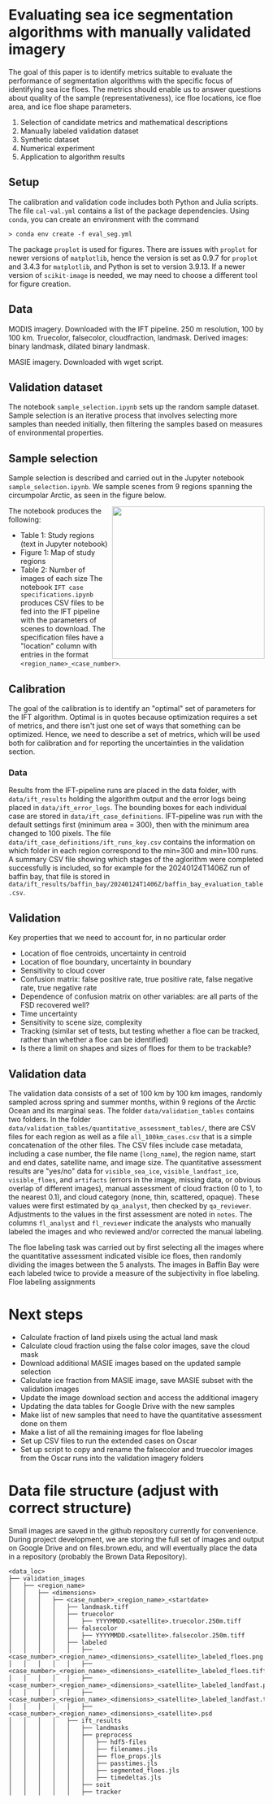 # Evaluating sea ice segmentation algorithms with manually validated imagery
The goal of this paper is to identify metrics suitable to evaluate the performance of segmentation algorithms with the specific focus of identifying sea ice floes. The metrics should enable us to answer questions about quality of the sample (representativeness), ice floe locations, ice floe area, and ice floe shape parameters.

1. Selection of candidate metrics and mathematical descriptions
2. Manually labeled validation dataset
3. Synthetic dataset
4. Numerical experiment
5. Application to algorithm results

## Setup
The calibration and validation code includes both Python and Julia scripts. The file `cal-val.yml` contains a list of the package dependencies. Using `conda`, you can create an environment with the command 

```> conda env create -f eval_seg.yml```

The package `proplot` is used for figures. There are issues with `proplot` for newer versions of `matplotlib`, hence the version is set as 0.9.7 for `proplot` and 3.4.3 for `matplotlib`, and Python is set to version 3.9.13. If a newer version of `scikit-image` is needed, we may need to choose a different tool for figure creation.

## Data
MODIS imagery. Downloaded with the IFT pipeline. 250 m resolution, 100 by 100 km. Truecolor, falsecolor, cloudfraction, landmask. Derived images: binary landmask, dilated binary landmask. 

MASIE imagery. Downloaded with wget script.

## Validation dataset
The notebook `sample_selection.ipynb` sets up the random sample dataset. Sample selection is an iterative process that involves selecting more samples than needed initially, then filtering the samples based on measures of environmental properties.


## Sample selection
Sample selection is described and carried out in the Jupyter notebook `sample_selection.ipynb`. We sample scenes from 9 regions spanning the circumpolar Arctic, as seen in the figure below.
<!-- ![North polar stereographic map of the Arctic showing the 9 study regions. Regions are marked with color and pattern-coded boxes.](/figures/fig01_region_map.png?raw=true "Map of the sample locations") -->
<img align="right" src="/figures/fig01_region_map.png" width="300">

The notebook produces the following:
* Table 1: Study regions (text in Jupyter notebook)
* Figure 1: Map of study regions
* Table 2: Number of images of each size
The notebook `IFT case specifications.ipynb` produces CSV files to be fed into the IFT pipeline with the parameters of scenes to download. The specification files have a "location" column with entries in the format `<region_name>_<case_number>`.

## Calibration
The goal of the calibration is to identify an "optimal" set of parameters for the IFT algorithm. Optimal is in quotes because optimization requires a set of metrics, and there isn't just one set of ways that something can be optimized. Hence, we need to describe a set of metrics, which will be used both for calibration and for reporting the uncertainties in the validation section.

### Data
Results from the IFT-pipeline runs are placed in the data folder, with `data/ift_results` holding the algorithm output and the error logs being placed in `data/ift_error_logs`. The bounding boxes for each individual case are stored in `data/ift_case_definitions`. IFT-pipeline was run with the default settings first (minimum area = 300), then with the minimum area changed to 100 pixels. The file `data/ift_case_definitions/ift_runs_key.csv` contains the information on which folder in each region correspond to the min=300 and min=100 runs. A summary CSV file showing which stages of the aglorithm were completed successfully is included, so for example for the 20240124T1406Z run of baffin bay, that file is stored in `data/ift_results/baffin_bay/20240124T1406Z/baffin_bay_evaluation_table.csv`.

## Validation
Key properties that we need to account for, in no particular order
- Location of floe centroids, uncertainty in centroid
- Location of floe boundary, uncertainty in boundary
- Sensitivity to cloud cover
- Confusion matrix: false positive rate, true positive rate, false negative rate, true negative rate
- Dependence of confusion matrix on other variables: are all parts of the FSD recovered well?
- Time uncertainty
- Sensitivity to scene size, complexity
- Tracking (similar set of tests, but testing whether a floe can be tracked, rather than whether a floe can be identified)
- Is there a limit on shapes and sizes of floes for them to be trackable?

## Validation data
The validation data consists of a set of 100 km by 100 km images, randomly sampled across spring and summer months, within 9 regions of the Arctic Ocean and its marginal seas. The folder `data/validation_tables` contains two folders. In the folder `data/validation_tables/quantitative_assessment_tables/`, there are CSV files for each region as well as a file `all_100km_cases.csv` that is a simple concatenation of the other files. The CSV files include case metadata, including a case number, the file name (`long_name`), the region name, start and end dates, satellite name, and image size. The quantitative assessment results are "yes/no" data for `visible_sea_ice`, `visible_landfast_ice`, `visible_floes`, and  `artifacts` (errors in the image, missing data, or obvious overlap of different images), manual assessment of cloud fraction (0 to 1, to the nearest 0.1), and cloud category (none, thin, scattered, opaque). These values were first estimated by `qa_analyst`, then checked by `qa_reviewer`. Adjustments to the values in the first assessment are noted in `notes`. The columns `fl_analyst` and `fl_reviewer` indicate the analysts who manually labeled the images and who reviewed and/or corrected the manual labeling. 

The floe labeling task was carried out by first selecting all the images where the quantitative assessment indicated visible ice floes, then randomly dividing the images between the 5 analysts. The images in Baffin Bay were each labeled twice to provide a measure of the subjectivity in floe labeling. Floe labeling assignments


# Next steps
- Calculate fraction of land pixels using the actual land mask
- Calculate cloud fraction using the false color images, save the cloud mask
- Download additional MASIE images based on the updated sample selection
- Calculate ice fraction from MASIE image, save MASIE subset with the validation images
- Update the image download section and access the additional imagery
- Updating the data tables for Google Drive with the new samples
- Make list of new samples that need to have the quantitative assessment done on them
- Make a list of all the remaining images for floe labeling
- Set up CSV files to run the extended cases on Oscar
- Set up script to copy and rename the falsecolor and truecolor images from the Oscar runs into the validation imagery folders


# Data file structure (adjust with correct structure)
Small images are saved in the github repository currently for convenience. During project development, we are storing the full set of images and output on Google Drive and on files.brown.edu, and will eventually place the data in a repository (probably the Brown Data Repository).  

```
<data_loc>
├── validation_images
│   ├── <region_name>
│   │   ├── <dimensions>
│   │   │   ├── <case_number>_<region_name>_<startdate>
│   │   │   │   ├── landmask.tiff
│   │   │   │   ├── truecolor
│   │   │   │   │   ├── YYYYMMDD.<satellite>.truecolor.250m.tiff
│   │   │   │   ├── falsecolor
│   │   │   │   │   ├── YYYYMMDD.<satellite>.falsecolor.250m.tiff
│   │   │   │   ├── labeled
│   │   │   │   │   ├── <case_number>_<region_name>_<dimensions>_<satellite>_labeled_floes.png
│   │   │   │   │   ├── <case_number>_<region_name>_<dimensions>_<satellite>_labeled_floes.tiff
│   │   │   │   │   ├── <case_number>_<region_name>_<dimensions>_<satellite>_labeled_landfast.png
│   │   │   │   │   ├── <case_number>_<region_name>_<dimensions>_<satellite>_labeled_landfast.tiff
│   │   │   │   │   ├── <case_number>_<region_name>_<dimensions>_<satellite>.psd
│   │   │   │   ├── ift_results
│   │   │   │   │   ├── landmasks
│   │   │   │   │   ├── preprocess
│   │   │   │   │   │   ├── hdf5-files
│   │   │   │   │   │   ├── filenames.jls
│   │   │   │   │   │   ├── floe_props.jls
│   │   │   │   │   │   ├── passtimes.jls
│   │   │   │   │   │   ├── segmented_floes.jls
│   │   │   │   │   │   ├── timedeltas.jls
│   │   │   │   │   ├── soit
│   │   │   │   │   ├── tracker
```
